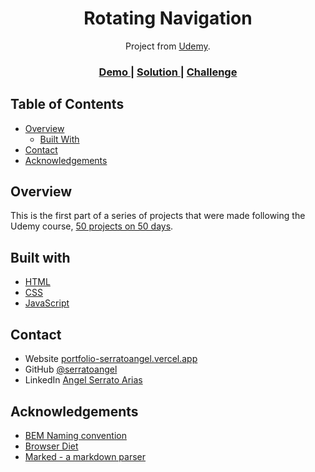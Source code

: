 <h1 align="center">Rotating Navigation</h1>

<div align="center">
   Project from <a href="https://www.udemy.com/course/50-projects-50-days/?utm_source=adwords&utm_medium=udemyads&utm_campaign=LongTail_la.EN_cc.ROW&utm_content=deal4584&utm_term=_._ag_77879424134_._ad_535397245863_._kw__._de_c_._dm__._pl__._ti_dsa-1007766171312_._li_1003659_._pd__._&matchtype=&gclid=Cj0KCQjwidSWBhDdARIsAIoTVb03mS_oLiMkNf5SDmvL8hFn187iDfOFO_uPafoNIvvJPio1JBLfbCEaAiRvEALw_wcB" target="_blank">Udemy</a>.
</div>

<div align="center">
  <h3>
    <a href="#">
      Demo
    </a>
    <span> | </span>
    <a href="#">
      Solution
    </a>
    <span> | </span>
    <a href="#">
      Challenge
    </a>
  </h3>
</div>

## Table of Contents

- [Overview](#overview)
  - [Built With](#built-with)
- [Contact](#contact)
- [Acknowledgements](#acknowledgements)

## Overview

This is the first part of a series of projects that were made following the Udemy course, [50 projects on 50 days](https://www.udemy.com/course/50-projects-50-days/).

## Built with

- [HTML](https://www.w3schools.com/)
- [CSS](https://www.w3schools.com/)
- [JavaScript](https://www.w3schools.com/)

## Contact

- Website [portfolio-serratoangel.vercel.app](https://portfolio-serratoangel.vercel.app/)
- GitHub [@serratoangel](https://{github.com/serratoangel})
- LinkedIn [Angel Serrato Arias](https://www.linkedin.com/in/angel-serrato/)

## Acknowledgements

- [BEM Naming convention](http://getbem.com/naming/)
- [Browser Diet](https://browserdiet.com/)
- [Marked - a markdown parser](https://github.com/chjj/marked)